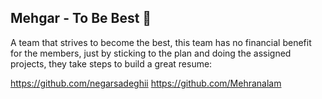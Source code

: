 ## Mehgar - To Be Best 👋

A team that strives to become the best, this team has no financial benefit for the members, just by sticking to the plan and doing the assigned projects, they take steps to build a great resume:

https://github.com/negarsadeghii
https://github.com/Mehranalam



<!--

**Here are some ideas to get you started:**

🙋‍♀️ A short introduction - what is your organization all about?
🌈 Contribution guidelines - how can the community get involved?
👩‍💻 Useful resources - where can the community find your docs? Is there anything else the community should know?
🍿 Fun facts - what does your team eat for breakfast?
🧙 Remember, you can do mighty things with the power of [Markdown](https://docs.github.com/github/writing-on-github/getting-started-with-writing-and-formatting-on-github/basic-writing-and-formatting-syntax)
-->
